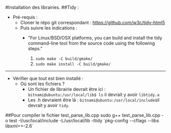 #Installation des librairies.
##Tidy :

- Pré-requis :
  - Cloner le répo git correspondant : https://github.com/w3c/tidy-html5
  - Puis suivre les indications : 
    - "For Linux/BSD/OSX platforms, you can build and install the tidy command-line tool from the source code using the         following steps."
      
      1. `sudo make -C build/gmake/`
      2. `sudo make install -C build/gmake/`

---------------
- Vérifier que tout est bien installé :
  - Où sont les fichiers ?
    - Un fichier de librairie devrait être ici :
    `bitnami@ubuntu:/usr/local/lib$ ls` il devrait y avoir `libtidy.a`
    - Les .h devraient être là :
    `bitnami@ubuntu:/usr/local/include$`il devrait y avoir `tidy`.
  


##Pour compiler le fichier test_parse_lib.cpp
sudo g++ test_parse_lib.cpp -o test -I/usr/local/include  -L/usr/local/lib -ltidy \`pkg-config --cflags --libs libxml++-2.6\`

